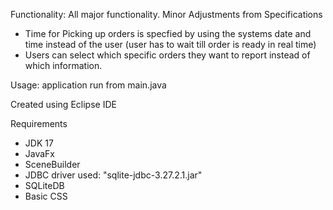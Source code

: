 Functionality:
All major functionality. Minor Adjustments from Specifications
- Time for Picking up orders is specfied by using the systems date and time instead of the user (user has to wait till order is ready in real time)
- Users can select which specific orders they want to report instead of which information.

Usage:
application run from main.java

Created using Eclipse IDE

Requirements
- JDK 17
- JavaFx
- SceneBuilder
- JDBC driver used: "sqlite-jdbc-3.27.2.1.jar"
- SQLiteDB
- Basic CSS

